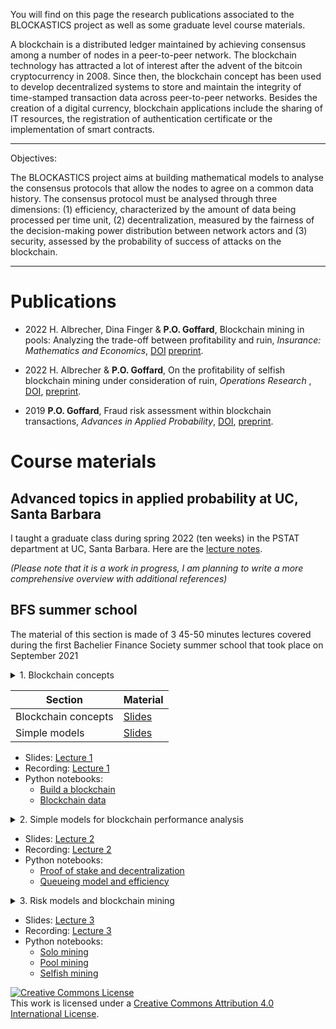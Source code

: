 You will find on this page the research publications associated to the BLOCKASTICS project as well as some graduate level course materials.

A blockchain is a distributed ledger maintained by achieving consensus among a number of nodes in a peer-to-peer network. The blockchain technology has attracted a lot of interest after the advent of the bitcoin cryptocurrency in 2008. Since then, the blockchain concept has been used to develop decentralized systems to store and maintain the integrity of time-stamped transaction data across peer-to-peer networks. Besides the creation of a digital currency, blockchain applications include the sharing of IT resources, the registration of authentication certificate or the implementation of smart contracts.

---
Objectives:

The BLOCKASTICS project aims at building mathematical models to analyse the consensus protocols that allow the nodes to agree on a common data history. The consensus protocol must be analysed through three dimensions: (1) efficiency, characterized by the amount of data being processed per time unit, (2) decentralization, measured by the fairness of the decision-making power distribution between network actors and (3) security, assessed by the probability of success of attacks on the blockchain.

---


# Publications

* 2022 H. Albrecher, Dina Finger & **P.O. Goffard**, Blockchain mining in pools: Analyzing the trade-off between profitability and ruin, *Insurance: Mathematics and Economics*, [DOI](https://doi.org/10.1016/j.insmatheco.2022.04.004) [preprint](/Publications/blockchain_pool.pdf).

* 2022 H. Albrecher & **P.O. Goffard**, On the profitability of selfish blockchain mining under consideration of ruin, *Operations Research* , [DOI](https://doi.org/10.1287/opre.2021.2169), [preprint](/Publications/Albrecher_Goffard_Selfish_MineR2.pdf).

* 2019 **P.O. Goffard**, Fraud risk assessment within blockchain transactions, *Advances in Applied Probability*, [DOI](https://doi.org/10.1017/apr.2019.18), [preprint](/Publications/Fraud_Risk_Assessment_Blockchain_APT.pdf).

# Course materials

## Advanced topics in applied probability at UC, Santa Barbara

I taught a graduate class during spring 2022 (ten weeks) in the PSTAT department at UC, Santa Barbara. Here are the [lecture notes](/lecture_notes/main_lecture_notes.pdf). 

*(Please note that it is a work in progress, I am planning to write a more comprehensive overview with additional references)*

## BFS summer school

The material of this section is made of 3 45-50 minutes lectures covered during the first Bachelier Finance Society summer school that took place on September 2021

<details>
<summary> 1. Blockchain concepts</summary>
           <p>A blockchain is a distributed data ledger maintained by achieving consensus among a number of nodes in Peer-to-peer network. After providing some preliminary definitions, we introduce the  *proof-of-work* and *proof-of-stake* consensus protocols which are at the core of public and permissionless blochchains (like the bitcoin and ethereum ones). We further define three dimensions according to which a blockchain system may be evaluated including (1) efficiency, (2) decentralization and (3) security.</p>
</details>

Section             | Material
-----------------   | -------------
Blockchain concepts | [Slides](/Slides/BFS/Lecture1/blockastics_lec_1.pdf)
Simple models       | [Slides](/Slides/BFS/Lecture1/blockastics_lec_2.pdf) 



* Slides: [Lecture 1](/Slides/BFS/Lecture1/blockastics_lec_1.pdf)  
* Recording: [Lecture 1](https://youtu.be/c_9LQEEwzE0)   
* Python notebooks: 
	- [Build a blockchain](/Python/lecture1_build_blockchain.ipynb)
	- [Blockchain data](/Python/Lecture1_blockchain_data.ipynb)


<details>
<summary>2. Simple models for blockchain performance analysis</summary>
           <p>A review of the mathematical models and tools used so far to assess the performance of blockchain systems is provided. They consist of standard models from the applied probability literature like random walks, Markov chains, urns and queues.</p>
</details>

* Slides: [Lecture 2](/Slides/BFS/Lecture2/blockastics_lec_2.pdf)
* Recording: [Lecture 2](https://youtu.be/QDt_ItxO3u0)      
* Python notebooks: 
	- [Proof of stake and decentralization](/Python/lecture_2_POS_Decentralization.ipynb)
	- [Queueing model and efficiency](/Python/lecture_2_Efficiency.ipynb)


<details>
<summary>3. Risk models and blockchain mining</summary>
           <p>Mining blocks on a blockchain equipped with a proof of work consensus protocol is well-known to be resource-consuming. A miner bears the operational cost, mainly
electricity consumption and IT gear, of mining, and is compensated by a capital gain when a block is discovered. The profitability of mining is studied via stochastic models and tools borrowed from insurance risk theory. We consider the case of solo mining, pool mining and selfish mining.</p>
</details>

* Slides: [Lecture 3](/Slides/BFS/Lecture3/blockastics_lec_3.pdf)
* Recording: [Lecture 3](https://youtu.be/NSB1Zjt8-_0)     
* Python notebooks: 
	- [Solo mining](/Python/Lecture3_solo_mining.ipynb)
	- [Pool mining](/Python/Lecture3_mining_pool.ipynb)
	- [Selfish mining](/Python/Lecture3_selfish_mining.ipynb)  

   
<a rel="license" href="http://creativecommons.org/licenses/by/4.0/"><img alt="Creative Commons License" style="border-width:0" src="https://i.creativecommons.org/l/by/4.0/88x31.png" /></a><br />This work is licensed under a <a rel="license" href="http://creativecommons.org/licenses/by/4.0/">Creative Commons Attribution 4.0 International License</a>.
